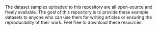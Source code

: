 The dataset samples uploaded to this repository are all open-source and freely available. The goal of this repository is to provide these example datasets to anyone who can use them for writing articles or ensuring the reproducibility of their work. Feel free to download these resources.
